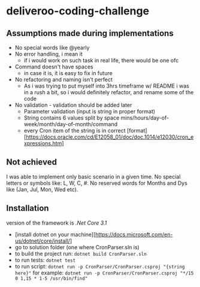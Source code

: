 # deliveroo-coding-challenge

## Assumptions made during implementations
- No special words like @yearly
- No error handling, i mean it
    - if i would work on such task in real life, there would be one ofc
- Command doesn't have spaces
    - in case it is, it is easy to fix in future
- No refactoring and naming isn't perfect
    - As i was trying to put myself into 3hrs timeframe w/ README i was in a rush a bit, so i would definitely refactor, and rename some of the code
- No validation - validation should be added later
    - Parameter validation (input is string in proper format)
    - String contains 6 values split by space mins/hours/day-of-week/month/day-of-month/command
    - every Cron item of the string is in correct [format][https://docs.oracle.com/cd/E12058_01/doc/doc.1014/e12030/cron_expressions.htm]


## Not achieved

I was able to implement only basic scenario in a given time. No special letters or symbols like: L, W, C, #. No reserved words for Months and Dys like (Jan, Jul, Mon, Wed etc). 

## Installation
version of the framework is *.Net Core 3.1*

- [install dotnet on your machine][https://docs.microsoft.com/en-us/dotnet/core/install/] 
- go to solution folder (one where CronParser.sln is)
- to build the project run: `dotnet build CronParser.sln`
- to run tests: `dotnet test`
- to run script: `dotnet run -p CronParser/CronParser.csproj "{string here}"`
    for example: `dotnet run -p CronParser/CronParser.csproj "*/15 0 1,15 * 1-5 /usr/bin/find"`